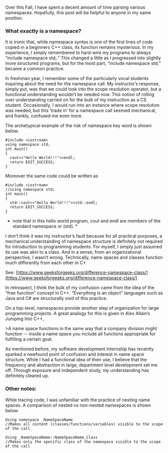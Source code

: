 
Over this Fall, I have spent a decent amount of time parsing various namespaces.  Hopefully, this post will be helpful to anyone in my same position.  

### What exactly is a namespace?

<p>
It is ironic that, while namespace syntax is one of the first lines of code copied in a beginners C++ class, its function remains mysterious.  In my experience, I simply remembered to hard-wire my programs to always “include namespace std;.”  This changed a little as I progressed into slightly more structured programs, but for the most part, “include namespace std;” became a common practice.  
</p>

<p>
In freshman year, I remember some of the particularly vocal students inquiring about the need for the namespace call.  My instructor’s response, simply put, was that we could look into the scope resolution operator, but a functional understanding wouldn’t be needed now.  This notion of rolling over understanding carried on for the bulk of my instruction as a CS student.  Occasionally, I would run into an instance where scope resolution was needed, but this ‘trade in’ for a namespace call seemed mechanical, and frankly, confused me even more.
</p>

The archetypical example of the risk of namespace key word is shown below.  
```
#include <iostream>
using namespace std;
int main()
{
  cout<<"Hello World!!!"<<endl;
  return EXIT_SUCCESS;
}
```
Moreover the same code could be written as
```
#include <iostream>
//using namespace std;
int main()
{
  std::cout<<"Hello World!!!"<<std::endl;
  return EXIT_SUCCESS;
}
```
* note that in this hello world program, cout and endl are members of the standard namespace or (std). *

<p>
I don’t think it was my instructor’s fault because for all practical purposes, a mechanical understanding of namespace structure is definitely not required for introduction to programming students.  For myself, I simply just assumed its use was akin to a class.  And in a sense, from an organizational perspective, I wasn’t wrong.  Technically, name spaces and classes function much differently from each other in C+

See:
[https://www.geeksforgeeks.org/difference-namespace-class/](https://www.geeksforgeeks.org/difference-namespace-class/)
</p>

<p>
In retrospect, I think the bulk of my confusion came from the idea of the “free function” concept in C++.  “Everything is an object” languages such as Java and C# are structurally void of this practice.   
</p>

<p>
On a top-level,  namespaces provide another step of organization for large programming projects.  A great analogy for this is given in Alex Allain’s Jumping Into C++, 
</p>

<p>
>A name space functions in the same way that a company division might function -- inside a name space you include all functions appropriate for fulfilling a certain goal.
</p>

<p>
As mentioned before, my software development internship has recently sparked a newfound point of confusion and interest in name space structure.  While I had a functional idea of their use, I believe that the frequency and abstraction in large, department level development set me off.  Through exposure and independent study, my understanding has definitely cleared up.    
</p>

### Other notes:

While tracing code, I was unfamiliar with the practice of nesting name spaces.  A comparison of nested vs non-nested namespaces is shown below.  

```
Using namespace _NameSpaceName
//Makes all content (classes/functions/variables) visible to the scope of the call
```

```
Using _NameSpaceName::NameSpaceName_Class
//Makes only the specific class of the namespace visible to the scope of the call
```





